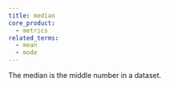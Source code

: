 ```yaml
---
title: median
core_product:
  - metrics
related_terms:
  - mean
  - mode
---
```

The median is the middle number in a dataset.